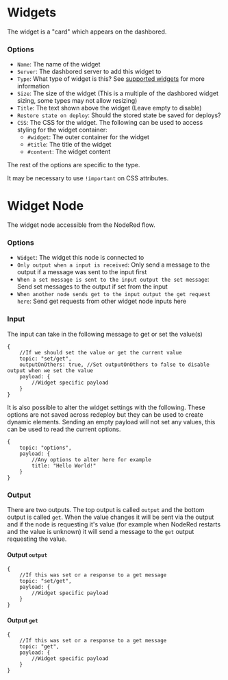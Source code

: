 # Widgets
The widget is a "card" which appears on the dashbored.

### Options
* `Name`: The name of the widget
* `Server`: The dashbored server to add this widget to
* `Type`: What type of widget is this? See [supported widgets](https://github.com/haydendonald/NodeRed-Dashbored/blob/main/doc/widgetTypes.md) for more information
* `Size`: The size of the widget (This is a multiple of the dashbored widget sizing, some types may not allow resizing)
* `Title`: The text shown above the widget (Leave empty to disable)
* `Restore state on deploy`: Should the stored state be saved for deploys?
* `CSS`: The CSS for the widget. The following can be used to access styling for the widget container:
   * `#widget`: The outer container for the widget
   * `#title`: The title of the widget
   * `#content`: The widget content

The rest of the options are specific to the type.

It may be necessary to use `!important` on CSS attributes.


# Widget Node
The widget node accessible from the NodeRed flow.

### Options
* `Widget`: The widget this node is connected to
* `Only output when a input is received`: Only send a message to the output if a message was sent to the input first
* `When a set message is sent to the input output the set message`: Send set messages to the output if set from the input
* `When another node sends get to the input output the get request here`: Send get requests from other widget node inputs here

### Input
The input can take in the following message to get or set the value(s)
```
{
    //If we should set the value or get the current value
    topic: "set/get",
    outputOnOthers: true, //Set outputOnOthers to false to disable output when we set the value
    payload: {
        //Widget specific payload
    }
}
```
It is also possible to alter the widget settings with the following. These options are not saved across redeploy but they can be used to create dynamic elements. Sending an empty payload will not set any values, this can be used to read the current options.
```
{
    topic: "options",
    payload: {
        //Any options to alter here for example
        title: "Hello World!"
    }
}
```


### Output
There are two outputs. The top output is called `output` and the bottom output is called `get`. When the value changes it will be sent via the output and if the node is requesting it's value (for example when NodeRed restarts and the value is unknown) it will send a message to the `get` output requesting the value.
#### Output `output`
```
{
    //If this was set or a response to a get message
    topic: "set/get",
    payload: {
        //Widget specific payload
    }
}
```
#### Output `get`
```
{
    //If this was set or a response to a get message
    topic: "get",
    payload: {
        //Widget specific payload
    }
}
```


